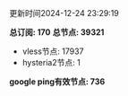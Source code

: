 更新时间2024-12-24 23:29:19

**总订阅: 170**
**总节点: 39321**
- vless节点: 17937
- hysteria2节点: 1

**google ping有效节点: 736**
